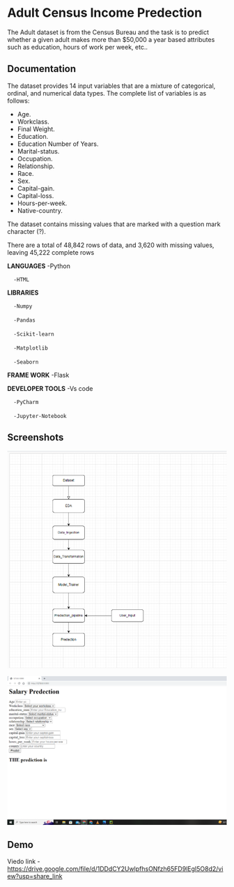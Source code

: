 # Adult Census Income Predection

The Adult dataset is from the Census Bureau and the task is to predict whether a given adult makes more than $50,000 a year based attributes such as education, hours of work per week, etc..


## Documentation


The dataset provides 14 input variables that are a mixture of categorical, ordinal, and numerical data types. The complete list of variables is as follows:

* Age.
* Workclass.
* Final Weight.
* Education.
* Education Number of Years.
* Marital-status.
* Occupation.
* Relationship.
* Race.
* Sex.
* Capital-gain.
* Capital-loss.
* Hours-per-week.
* Native-country.

The dataset contains missing values that are marked with a question mark character (?).

There are a total of 48,842 rows of data, and 3,620 with missing values, leaving 45,222 complete rows

  
**LANGUAGES**
      -Python
      
      -HTML
      
      
**LIBRARIES**

      -Numpy
      
      -Pandas
      
      -Scikit-learn
      
      -Matplotlib
      
      -Seaborn
      
      
**FRAME WORK**
      -Flask
      
      
**DEVELOPER TOOLS**
      -Vs code
      
      -PyCharm
      
      -Jupyter-Notebook

## Screenshots

![Project Structure](https://github.com/Ayush866/Ineuron-Intership-Project/blob/main/screenshot/Desktop%20Screenshot%202023.04.06%20-%2015.09.03.77.png?raw=true)

![Interface](https://github.com/Ayush866/Ineuron-Intership-Project/blob/main/screenshot/Desktop%20Screenshot%202023.04.06%20-%2023.44.35.29.png?raw=true)


## Demo

Viedo link - https://drive.google.com/file/d/1DDdCY2UwlpfhsONfzh65FD9lEgI5O8d2/view?usp=share_link
